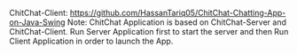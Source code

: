 ChitChat-Client: https://github.com/HassanTariq05/ChitChat-Chatting-App-on-Java-Swing
Note: ChitChat Application is based on ChitChat-Server and ChitChat-Client. Run Server Application first to start the server and then Run Client Application in order to launch the App.
